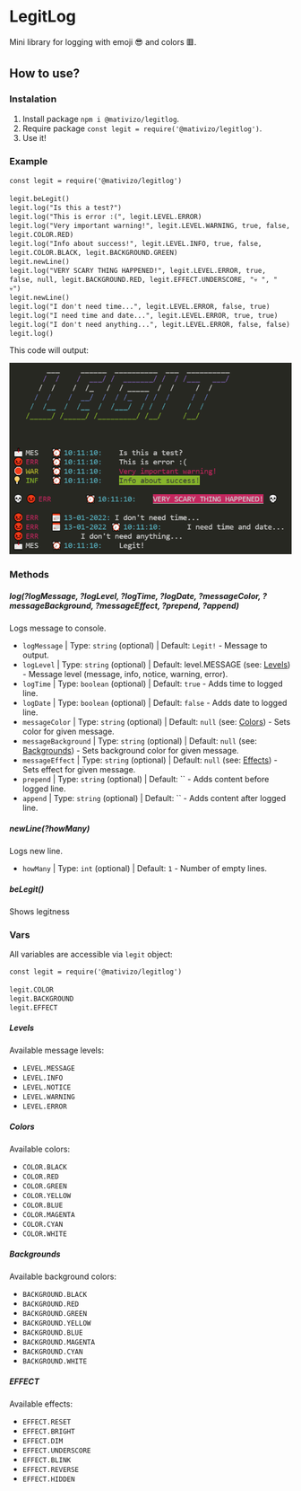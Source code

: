 # LegitLog

Mini library for logging with emoji 😎 and colors 🟥.


## How to use?

### Instalation

1. Install package `npm i @mativizo/legitlog`.
2. Require package `const legit = require('@mativizo/legitlog')`.
3. Use it!


### Example

```
const legit = require('@mativizo/legitlog')

legit.beLegit()
legit.log("Is this a test?")
legit.log("This is error :(", legit.LEVEL.ERROR)
legit.log("Very important warning!", legit.LEVEL.WARNING, true, false, legit.COLOR.RED)
legit.log("Info about success!", legit.LEVEL.INFO, true, false, legit.COLOR.BLACK, legit.BACKGROUND.GREEN)
legit.newLine()
legit.log("VERY SCARY THING HAPPENED!", legit.LEVEL.ERROR, true, false, null, legit.BACKGROUND.RED, legit.EFFECT.UNDERSCORE, "💀 ", " 💀")
legit.newLine()
legit.log("I don't need time...", legit.LEVEL.ERROR, false, true)
legit.log("I need time and date...", legit.LEVEL.ERROR, true, true)
legit.log("I don't need anything...", legit.LEVEL.ERROR, false, false)
legit.log()
```

This code will output:

![LegitLog output in terminal](screenshot.png?raw=true)

### Methods

##### log(?logMessage, ?logLevel, ?logTime, ?logDate, ?messageColor, ?messageBackground, ?messageEffect, ?prepend, ?append)

Logs message to console.

- `logMessage` | Type: `string` (optional) | Default: `Legit!` - Message to output.
- `logLevel` | Type: `string` (optional) | Default: level.MESSAGE (see: [Levels](#levels)) - Message level (message, info, notice, warning, error).
- `logTime` | Type: `boolean` (optional) | Default: `true` - Adds time to logged line.
- `logDate` | Type: `boolean` (optional) | Default: `false` - Adds date to logged line.
- `messageColor` | Type: `string` (optional) | Default: `null` (see: [Colors](#colors)) - Sets color for given message.
- `messageBackground` | Type: `string` (optional) | Default: `null` (see: [Backgrounds](#backgrounds)) - Sets background color for given message.
- `messageEffect` | Type: `string` (optional) | Default: `null` (see: [Effects](#effects)) - Sets effect for given message.
- `prepend` | Type: `string` (optional) | Default: `` - Adds content before logged line.
- `append` | Type: `string` (optional) | Default: `` - Adds content after logged line.

##### newLine(?howMany)

Logs new line.

- `howMany` | Type: `int` (optional) | Default: `1` - Number of empty lines.


##### beLegit()

Shows legitness


### Vars

All variables are accessible via `legit` object:
```
const legit = require('@mativizo/legitlog')

legit.COLOR
legit.BACKGROUND
legit.EFFECT
```

##### Levels

Available message levels:

- `LEVEL.MESSAGE`
- `LEVEL.INFO`
- `LEVEL.NOTICE`
- `LEVEL.WARNING`
- `LEVEL.ERROR`


##### Colors

Available colors:

- `COLOR.BLACK`
- `COLOR.RED`
- `COLOR.GREEN`
- `COLOR.YELLOW`
- `COLOR.BLUE`
- `COLOR.MAGENTA`
- `COLOR.CYAN`
- `COLOR.WHITE`

##### Backgrounds

Available background colors:
- `BACKGROUND.BLACK`
- `BACKGROUND.RED`
- `BACKGROUND.GREEN`
- `BACKGROUND.YELLOW`
- `BACKGROUND.BLUE`
- `BACKGROUND.MAGENTA`
- `BACKGROUND.CYAN`
- `BACKGROUND.WHITE`

##### EFFECT

Available effects:

- `EFFECT.RESET`
- `EFFECT.BRIGHT`
- `EFFECT.DIM`
- `EFFECT.UNDERSCORE`
- `EFFECT.BLINK`
- `EFFECT.REVERSE`
- `EFFECT.HIDDEN`